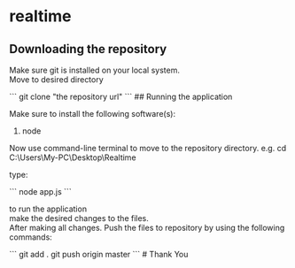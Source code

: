 # realtime
## Downloading the repository
<p>Make sure git is installed on your local system.<br>Move to desired directory</p>
```
git clone "the repository url"
```
## Running the application
<p>Make sure to install the following software(s):</p>
<ol><li>node</li></ol>
<p>Now use command-line terminal to move to the repository directory. e.g. cd C:\Users\My-PC\Desktop\Realtime</p>
<p>type:</p>
```
node app.js
```
<p>to run the application<br>
make the desired changes to the files.<br> After making all changes. Push the files to repository by using the following commands:</p>
```
git add .
git push origin master
```
# Thank You
